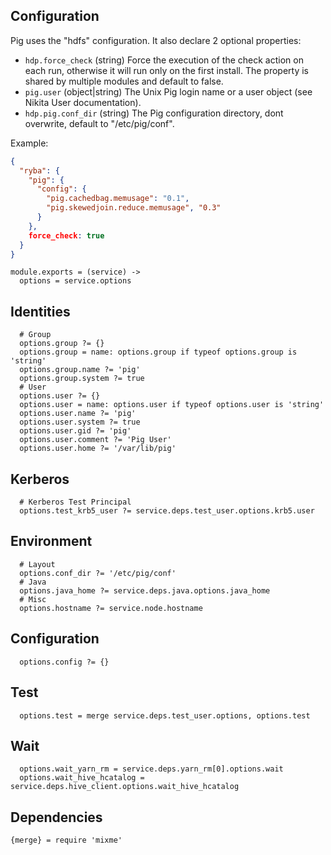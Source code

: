 
## Configuration

Pig uses the "hdfs" configuration. It also declare 2 optional properties:

*   `hdp.force_check` (string)
    Force the execution of the check action on each run, otherwise it will
    run only on the first install. The property is shared by multiple
    modules and default to false.
*   `pig.user` (object|string)
    The Unix Pig login name or a user object (see Nikita User documentation).
*   `hdp.pig.conf_dir` (string)
    The Pig configuration directory, dont overwrite, default to "/etc/pig/conf".

Example:

```json
{
  "ryba": {
    "pig": {
      "config": {
        "pig.cachedbag.memusage": "0.1",
        "pig.skewedjoin.reduce.memusage", "0.3"
      }
    },
    force_check: true
  }
}
```

    module.exports = (service) ->
      options = service.options

## Identities

      # Group
      options.group ?= {}
      options.group = name: options.group if typeof options.group is 'string'
      options.group.name ?= 'pig'
      options.group.system ?= true
      # User
      options.user ?= {}
      options.user = name: options.user if typeof options.user is 'string'
      options.user.name ?= 'pig'
      options.user.system ?= true
      options.user.gid ?= 'pig'
      options.user.comment ?= 'Pig User'
      options.user.home ?= '/var/lib/pig'

## Kerberos

      # Kerberos Test Principal
      options.test_krb5_user ?= service.deps.test_user.options.krb5.user

## Environment

      # Layout
      options.conf_dir ?= '/etc/pig/conf'
      # Java
      options.java_home ?= service.deps.java.options.java_home
      # Misc
      options.hostname ?= service.node.hostname

## Configuration

      options.config ?= {}

## Test

      options.test = merge service.deps.test_user.options, options.test

## Wait

      options.wait_yarn_rm = service.deps.yarn_rm[0].options.wait
      options.wait_hive_hcatalog = service.deps.hive_client.options.wait_hive_hcatalog

## Dependencies

    {merge} = require 'mixme'
